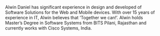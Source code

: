 ﻿---
name: Alwin Daniel
description: Development Manager, Christian Vision, India
picture: alwin_daniel.jpg

---
Alwin Daniel has significant experience in design and developed of Software Solutions for the Web and Mobile devices. With over 15 years of experience in IT, Alwin believes that ‘Together we can!’. Alwin holds Master’s Degree in Software Systems from BITS Pilani, Rajasthan and currently works with Cisco Systems, India.